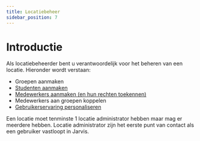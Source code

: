```yaml
---
title: Locatiebeheer
sidebar_position: 7
---
```


# Introductie

Als locatiebeheerder bent u verantwoordelijk voor het beheren van een locatie. Hieronder wordt verstaan:
- Groepen aanmaken
- [Studenten aanmaken](location-admin/user-management)
- [Medewerkers aanmaken (en hun rechten toekennen)](location-admin/user-management)
- Medewerkers aan groepen koppelen
- [Gebruikerservaring personaliseren](location-admin/feature-toggles)

Een locatie moet tenminste 1 locatie administrator hebben maar mag er meerdere hebben. Locatie administrator zijn
het eerste punt van contact als een gebruiker vastloopt in Jarvis. 


